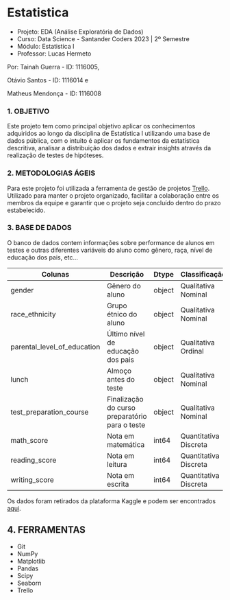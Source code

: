 # Estatistica

- Projeto: EDA (Análise Exploratória de Dados)
- Curso: Data Science - Santander Coders 2023 | 2º Semestre
- Módulo: Estatistica I
- Professor: Lucas Hermeto

Por: Tainah Guerra - ID: 1116005, 

Otávio Santos - ID: 1116014 e 

Matheus Mendonça - ID: 1116008

### 1. OBJETIVO

Este projeto tem como principal objetivo aplicar os
conhecimentos adquiridos ao longo da disciplina de Estatística I utilizando uma base de dados pública, com o intuito é aplicar os fundamentos da estatística descritiva, analisar a distribuição dos dados e extrair insights através da realização de testes de hipóteses.

### 2. METODOLOGIAS ÁGEIS

Para este projeto foi utilizada a ferramenta de gestão de projetos [Trello](). Utilizado para manter o projeto organizado,
facilitar a colaboração entre os membros da equipe e garantir que o projeto seja concluído dentro do prazo estabelecido.

### 3. BASE DE DADOS

O banco de dados contem informações sobre performance de alunos em testes e outras diferentes variáveis do aluno como gênero, raça, nível de educação dos pais, etc...

| Colunas                     | Descrição                                      | Dtype  | Classificação        |
|-----------------------------|------------------------------------------------|--------|----------------------| 
| gender                      | Gênero do aluno                                | object | Qualitativa Nominal  |
| race_ethnicity              | Grupo étnico do aluno                          | object | Qualitativa Nominal  | 
| parental_level_of_education | Último nível de educação dos pais              | object | Qualitativa Ordinal  |
| lunch                       | Almoço antes do teste                          | object | Qualitativa Nominal  |
| test_preparation_course     | Finalização do curso preparatório para o teste | object | Qualitativa Nominal  |
| math_score                  | Nota em matemática                             | int64  | Quantitativa Discreta|
| reading_score               | Nota em leitura                                | int64  | Quantitativa Discreta|
| writing_score               | Nota em escrita                                | int64  | Quantitativa Discreta|

Os dados foram retirados da plataforma Kaggle e podem ser encontrados [aqui](https://www.kaggle.com/datasets/bhavikjikadara/student-study-performance). 

## 4. FERRAMENTAS

- Git
- NumPy
- Matplotlib
- Pandas
- Scipy 
- Seaborn
- Trello

